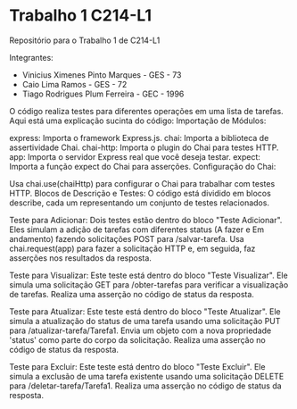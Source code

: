 # Trabalho 1 C214-L1

Repositório para o Trabalho 1 de C214-L1

Integrantes:
- Vinicius Ximenes Pinto Marques - GES - 73
- Caio Lima Ramos - GES - 72
- Tiago Rodrigues Plum Ferreira - GEC - 1996

 O código realiza testes para diferentes operações em uma lista de tarefas. Aqui está uma explicação sucinta do código:
Importação de Módulos:

express: Importa o framework Express.js.
chai: Importa a biblioteca de assertividade Chai.
chai-http: Importa o plugin do Chai para testes HTTP.
app: Importa o servidor Express real que você deseja testar.
expect: Importa a função expect do Chai para asserções.
Configuração do Chai:

Usa chai.use(chaiHttp) para configurar o Chai para trabalhar com testes HTTP.
Blocos de Descrição e Testes:
O código está dividido em blocos describe, cada um representando um conjunto de testes relacionados.

Teste para Adicionar:
Dois testes estão dentro do bloco "Teste Adicionar". Eles simulam a adição de tarefas com diferentes status (A fazer e Em andamento) fazendo solicitações POST para /salvar-tarefa.
Usa chai.request(app) para fazer a solicitação HTTP e, em seguida, faz asserções nos resultados da resposta.

Teste para Visualizar:
Este teste está dentro do bloco "Teste Visualizar". Ele simula uma solicitação GET para /obter-tarefas para verificar a visualização de tarefas.
Realiza uma asserção no código de status da resposta.

Teste para Atualizar:
Este teste está dentro do bloco "Teste Atualizar". Ele simula a atualização do status de uma tarefa usando uma solicitação PUT para /atualizar-tarefa/Tarefa1.
Envia um objeto com a nova propriedade 'status' como parte do corpo da solicitação.
Realiza uma asserção no código de status da resposta.

Teste para Excluir:
Este teste está dentro do bloco "Teste Excluir". Ele simula a exclusão de uma tarefa existente usando uma solicitação DELETE para /deletar-tarefa/Tarefa1.
Realiza uma asserção no código de status da resposta.
